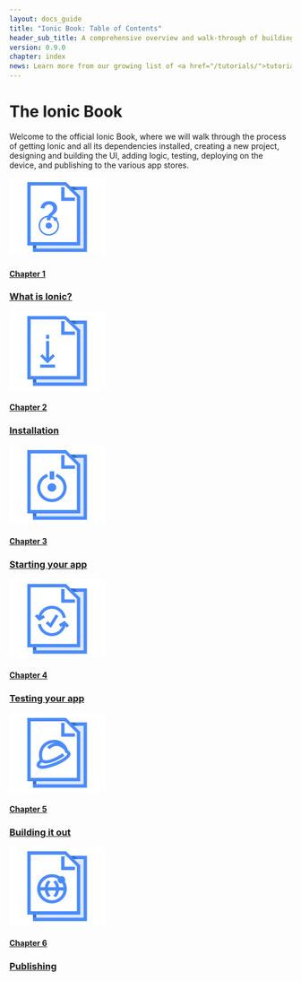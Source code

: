 ```yaml
---
layout: docs_guide
title: "Ionic Book: Table of Contents"
header_sub_title: A comprehensive overview and walk-through of building with Ionic
version: 0.9.0
chapter: index
news: Learn more from our growing list of <a href="/tutorials/">tutorials</a>
---
```


<h1>The Ionic Book</h1>

<p class="subheading">
  Welcome to the official Ionic Book, where we will walk through the process of getting Ionic and all its dependencies installed, creating a new project, designing and building the UI, adding logic, testing, deploying on the device, and publishing to the various app stores.
</p>

<div class="row docs-home-row">
  <div class="col-sm-4">
    <a href="/docs/guide/preface.html">
      <img src="/img/docs/symbols/guide/guide-what-symbol@2x.png" width="170" height="140">
      <h4>Chapter 1</h4>
      <h3>What is Ionic?</h3>
    </a>
  </div>

  <div class="col-sm-4">
    <a href="/docs/guide/installation.html">
      <img src="/img/docs/symbols/guide/guide-installation-symbol@2x.png" width="170" height="140">
      <h4>Chapter 2</h4>
      <h3>Installation</h3>
    </a>
  </div>

  <div class="col-sm-4">
    <a href="/docs/guide/starting.html">
      <img src="/img/docs/symbols/guide/guide-starting-symbol@2x.png" width="170" height="140">
      <h4>Chapter 3</h4>
      <h3>Starting your app</h3>
    </a>
  </div>
</div>

<div class="row docs-home-row">
  <div class="col-sm-4">
    <a href="/docs/guide/testing.html">
      <img src="/img/docs/symbols/guide/guide-testing-symbol@2x.png" width="170" height="140">
      <h4>Chapter 4</h4>
      <h3>Testing your app</h3>
    </a>
  </div>
  <div class="col-sm-4">
    <a href="/docs/guide/building.html">
      <img src="/img/docs/symbols/guide/guide-building-symbol@2x.png" width="170" height="140">
      <h4>Chapter 5</h4>
      <h3>Building it out</h3>
    </a>
  </div>

  <div class="col-sm-4">
    <a href="/docs/guide/publishing.html">
      <img src="/img/docs/symbols/guide/guide-publishing-symbol@2x.png" width="170" height="140">
      <h4>Chapter 6</h4>
      <h3>Publishing</h3>
    </a>
  </div>

  <div class="col-sm-4">
  </div>
</div>
